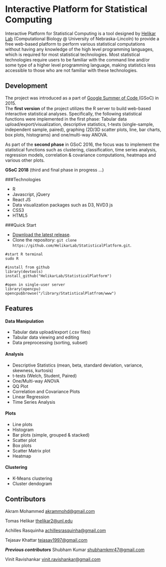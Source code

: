 # Interactive Platform for Statistical Computing

Interactive Platform for Statistical Computing is a tool designed by <a href = "http://helikarlab.org/">Helikar Lab</a> (Computational Biology @ University of Nebraska-Lincoln) to provide a free web-based platform to perform various statistical computations without having any knowledge of the high level programming languages, which is required for most statistical technologies. Most statistical technologies require users to be familiar with the command line and/or some type of a higher level programming language, making statistics less accessible to those who are not familiar with these technologies.

## Development
The project was introduced as a part of <a href = "https://summerofcode.withgoogle.com/">Google Summer of Code </a> (GSoC) in 2015. <br>
The <b>first version</b> of the project utilizes the R server to build web-based interactive statistical analyses. Specifically, the following statistical functions were implemented in the first phase: Tabular data upload/export/visualization, descriptive statistics, t-tests (single-sample, independent sample, paired), graphing (2D/3D scatter plots, line, bar charts, box plots, histograms) and one/multi-way ANOVA.

As part of the <b>second phase</b> in GSoC 2016, the focus was to implement the statistical functions such as clustering, classification, time series analysis, regression models, correlation & covariance computations, heatmaps and various other plots.

**GSoC 2018** (third and final phase in progress ...)

###Technologies
<ul>
  <li>R</li>
  <li>Javascript, jQuery</li>
  <li>React JS</li>
  <li>Data visualization packages such as D3, NVD3 js</li>
  <li>CSS3</li>
  <li>HTML5</li>
</ul>

###Quick Start
* [Download the latest release](https://github.com/HelikarLab/StatisticalPlatform/archive/master.zip).
* Clone the repository: `git clone https://github.com/HelikarLab/StatisticalPlatform.git`.
```
#start R terminal
sudo R

#install from github
library(devtools)
install_github("HelikarLab/StatisticalPlatform")

#open in single-user server
library(opencpu)
opencpu$browse("/library/StatisticalPlatfrom/www")
```
## Features

#### Data Manipulation
<ul>
  <li>Tabular data upload/export (.csv files)</li>
  <li>Tabular data viewing and editing</li>
  <li>Data preprocessing (sorting, subset)</li>
</ul>

#### Analysis
<ul>
  <li>Descriptive Statistics (mean, beta, standard deviation, variance, skewness, kurtosis)</li>
  <li>t-tests (Welch, Student, Paired)</li>
  <li>One/Multi-way ANOVA</li>
  <li>QQ Plot</li>
  <li>Correlation and Covariance Plots</li>
  <li>Linear Regression</li>
  <li>Time Series Analysis</li>
</ul>

#### Plots
<ul>
  <li>Line plots</li>
  <li>Histogram</li>
  <li>Bar plots (simple, grouped & stacked)</li>
  <li>Scatter plot</li>
  <li>Box plots</li>
  <li>Scatter Matrix plot</li>
  <li>Heatmap</li>
</ul>

#### Clustering
<ul>
  <li>K-Means clustering</li>
  <li>Cluster dendogram</li>
</ul>

## Contributors

Akram Mohammed akrammohd@gmail.com 

Tomas Helikar thelikar2@unl.edu 

Achilles Rasquinha achillesrasquinha@gmail.com 

Tejasav Khattar tejasav1997@gmail.com


***Previous contributors*** 
Shubham Kumar shubhamkmr47@gmail.com 

Vinit Ravishankar vinit.ravishankar@gmail.com 

